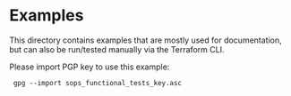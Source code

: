 # Examples

This directory contains examples that are mostly used for documentation, but can also be run/tested manually via the Terraform CLI.

Please import PGP key to use this example:

```shell
 gpg --import sops_functional_tests_key.asc 
```

